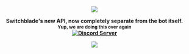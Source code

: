 <div align="center">
  <img src="https://i.imgur.com/ohWDCpg.png"<br>
  
  <b>Switchblade's new API, now completely separate from the bot itself.<br>
    <span style="font-size: 12">Yup, we are doing this over again</span>
  <br>
    <a href="https://support.switchblade.xyz/"><img src="https://img.shields.io/badge/dynamic/json.svg?style=flat-square&label=chat%20on%20Discord&colorB=7289DA&url=https%3A%2F%2Fdiscordapp.com%2Fapi%2Fservers%2F445203868624748555%2Fembed.json&query=%24.members.length&suffix=%20online" alt="Discord Server"/></a>
  </p>

<img src="https://i.imgur.com/nDR0P2H.jpg">
</div>
